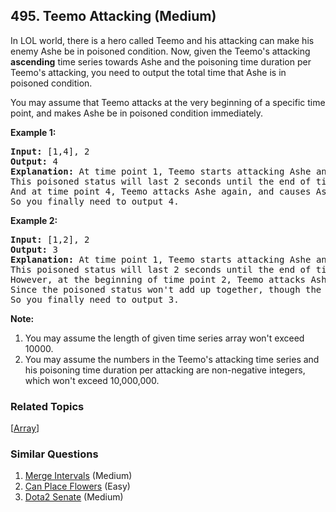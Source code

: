 <!--|This file generated by command(leetcode description); DO NOT EDIT.    |-->
<!--+----------------------------------------------------------------------+-->
<!--|@author    Openset <openset.wang@gmail.com>                           |-->
<!--|@link      https://github.com/openset                                 |-->
<!--|@home      https://github.com/openset/leetcode                        |-->
<!--+----------------------------------------------------------------------+-->

## 495. Teemo Attacking (Medium)

<p>
In LOL world, there is a hero called Teemo and his attacking can make his enemy Ashe be in poisoned condition. Now, given the Teemo's attacking <b>ascending</b> time series towards Ashe and the poisoning time duration per Teemo's attacking, you need to output the total time that Ashe is in poisoned condition.
</p>

<p>You may assume that Teemo attacks at the very beginning of a specific time point, and makes Ashe be in poisoned condition immediately.</p>

<p><b>Example 1:</b><br />
<pre>
<b>Input:</b> [1,4], 2
<b>Output:</b> 4
<b>Explanation:</b> At time point 1, Teemo starts attacking Ashe and makes Ashe be poisoned immediately. <br />This poisoned status will last 2 seconds until the end of time point 2. <br />And at time point 4, Teemo attacks Ashe again, and causes Ashe to be in poisoned status for another 2 seconds. <br />So you finally need to output 4.
</pre>
</p>


<p><b>Example 2:</b><br />
<pre>
<b>Input:</b> [1,2], 2
<b>Output:</b> 3
<b>Explanation:</b> At time point 1, Teemo starts attacking Ashe and makes Ashe be poisoned. <br />This poisoned status will last 2 seconds until the end of time point 2. <br/>However, at the beginning of time point 2, Teemo attacks Ashe again who is already in poisoned status. <br/>Since the poisoned status won't add up together, though the second poisoning attack will still work at time point 2, it will stop at the end of time point 3. <br/>So you finally need to output 3.
</pre>
</p>


<p><b>Note:</b><br>
<ol>
<li>You may assume the length of given time series array won't exceed 10000.</li>
<li>You may assume the numbers in the Teemo's attacking time series and his poisoning time duration per attacking are non-negative integers, which won't exceed 10,000,000.</li>
</ol>
</p>

### Related Topics
[[Array](https://github.com/openset/leetcode/tree/master/tag/array/README.md)] 

### Similar Questions
  1. [Merge Intervals](https://github.com/openset/leetcode/tree/master/problems/merge-intervals) (Medium)
  1. [Can Place Flowers](https://github.com/openset/leetcode/tree/master/problems/can-place-flowers) (Easy)
  1. [Dota2 Senate](https://github.com/openset/leetcode/tree/master/problems/dota2-senate) (Medium)
